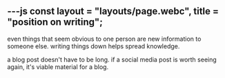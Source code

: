 ---js
  const layout = "layouts/page.webc",
		title = "position on writing";
---

even things that seem obvious to one person are new information to someone else. writing things down helps spread knowledge.
<!--- https://tilde.zone/@misterdave/110234255166155361 --->

a blog post doesn't have to be long. if a social media post is worth seeing again, it's viable material for a blog.
<!--- https://tilde.zone/@misterdave/113920675184208564 --->